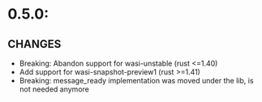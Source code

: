 # 0.5.0:

## CHANGES

- Breaking: Abandon support for wasi-unstable (rust <=1.40)
- Add support for wasi-snapshot-preview1 (rust >=1.41)
- Breaking: message_ready implementation was moved under the lib, is not needed anymore
